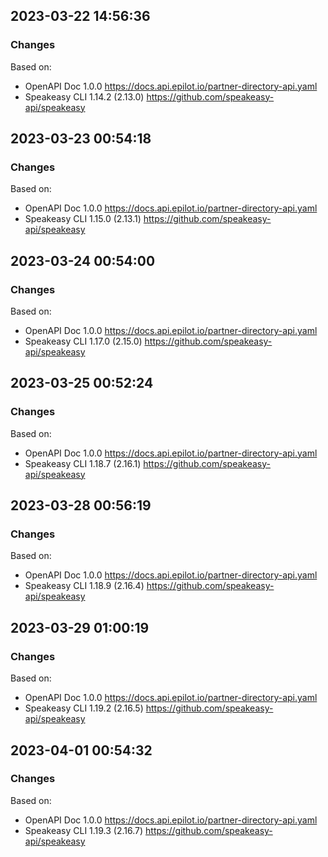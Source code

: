 

## 2023-03-22 14:56:36
### Changes
Based on:
- OpenAPI Doc 1.0.0 https://docs.api.epilot.io/partner-directory-api.yaml
- Speakeasy CLI 1.14.2 (2.13.0) https://github.com/speakeasy-api/speakeasy

## 2023-03-23 00:54:18
### Changes
Based on:
- OpenAPI Doc 1.0.0 https://docs.api.epilot.io/partner-directory-api.yaml
- Speakeasy CLI 1.15.0 (2.13.1) https://github.com/speakeasy-api/speakeasy

## 2023-03-24 00:54:00
### Changes
Based on:
- OpenAPI Doc 1.0.0 https://docs.api.epilot.io/partner-directory-api.yaml
- Speakeasy CLI 1.17.0 (2.15.0) https://github.com/speakeasy-api/speakeasy

## 2023-03-25 00:52:24
### Changes
Based on:
- OpenAPI Doc 1.0.0 https://docs.api.epilot.io/partner-directory-api.yaml
- Speakeasy CLI 1.18.7 (2.16.1) https://github.com/speakeasy-api/speakeasy

## 2023-03-28 00:56:19
### Changes
Based on:
- OpenAPI Doc 1.0.0 https://docs.api.epilot.io/partner-directory-api.yaml
- Speakeasy CLI 1.18.9 (2.16.4) https://github.com/speakeasy-api/speakeasy

## 2023-03-29 01:00:19
### Changes
Based on:
- OpenAPI Doc 1.0.0 https://docs.api.epilot.io/partner-directory-api.yaml
- Speakeasy CLI 1.19.2 (2.16.5) https://github.com/speakeasy-api/speakeasy

## 2023-04-01 00:54:32
### Changes
Based on:
- OpenAPI Doc 1.0.0 https://docs.api.epilot.io/partner-directory-api.yaml
- Speakeasy CLI 1.19.3 (2.16.7) https://github.com/speakeasy-api/speakeasy